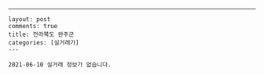 ---
    layout: post
    comments: true
    title: 전라북도 완주군
    categories: [실거래가]
    ---

    2021-06-10 실거래 정보가 없습니다.

    